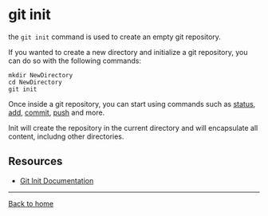 # git init

the `git init` command is used to create an empty git repository. 

If you wanted to create a new directory and initialize a git repository, you can do so with the following commands: 
```
mkdir NewDirectory
cd NewDirectory
git init
```

Once inside a git repository, you can start using commands such as
[status](./status.md),
[add](./add.md),
[commit](./commit.md),
[push](./push.md)
and more. 

Init will create the repository in the current directory and will encapsulate all content, includng other directories. 

## Resources

 - [Git Init Documentation](https://git-scm.com/docs/git-init)

 ---

[Back to home](../README.md)
